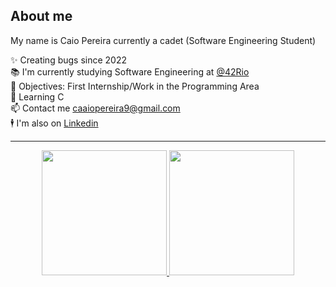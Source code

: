 <h2 align="left">About me</h2>
<p align="left">My name is Caio Pereira currently a cadet (Software Engineering Student)</p>

  ✨ Creating bugs since 2022<br>
  📚 I'm currently studying Software Engineering at [@42Rio](https://42.rio/)<br>
  🎯 Objectives: First Internship/Work in the Programming Area<br>
  🧠 Learning C<br>
  📫 Contact me caaiopereira9@gmail.com<br>
  🕴  I'm also on [Linkedin](https://br.linkedin.com/in/caio-pereira-oliveira)</p>

---
<div align="center">
  <a href="https://github.com/caaiopereira">
 <img height="200em" src="https://github-readme-stats.vercel.app/api?username=caaiopereira&show_icons=true&theme=github_dark&include_all_commits=true&count_private=true" />
 <img height="200em" src="https://github-readme-stats.vercel.app/api/top-langs/?username=caaiopereira&layout=compact&langs_count=16&theme=github_dark" />
</div>
<br>
